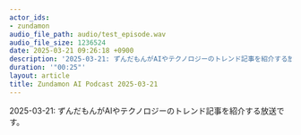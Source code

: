 ```yaml
---
actor_ids:
- zundamon
audio_file_path: audio/test_episode.wav
audio_file_size: 1236524
date: 2025-03-21 09:26:18 +0900
description: '2025-03-21: ずんだもんがAIやテクノロジーのトレンド記事を紹介する放送です。'
duration: '"00:25"'
layout: article
title: Zundamon AI Podcast 2025-03-21
---
```


2025-03-21: ずんだもんがAIやテクノロジーのトレンド記事を紹介する放送です。

